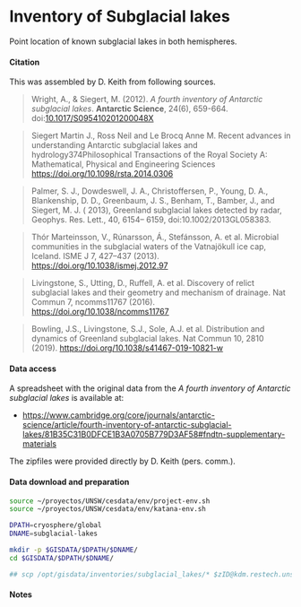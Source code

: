 # Inventory of Subglacial lakes

Point location of known subglacial lakes in both hemispheres.

#### Citation

This was assembled by D. Keith from following sources.

> Wright, A., & Siegert, M. (2012). *A fourth inventory of Antarctic subglacial lakes*. **Antarctic Science**, 24(6), 659-664. doi:[10.1017/S095410201200048X](http://dx.doi.org/10.1017/S095410201200048X)

> Siegert Martin J., Ross Neil and Le Brocq Anne M. Recent advances in understanding Antarctic subglacial lakes and hydrology374Philosophical Transactions of the Royal Society A: Mathematical, Physical and Engineering Sciences https://doi.org/10.1098/rsta.2014.0306

> Palmer, S. J., Dowdeswell, J. A., Christoffersen, P., Young, D. A., Blankenship, D. D., Greenbaum, J. S., Benham, T., Bamber, J., and Siegert, M. J. ( 2013), Greenland subglacial lakes detected by radar, Geophys. Res. Lett., 40, 6154– 6159, doi:10.1002/2013GL058383.

> Thór Marteinsson, V., Rúnarsson, Á., Stefánsson, A. et al. Microbial communities in the subglacial waters of the Vatnajökull ice cap, Iceland. ISME J 7, 427–437 (2013). https://doi.org/10.1038/ismej.2012.97

> Livingstone, S., Utting, D., Ruffell, A. et al. Discovery of relict subglacial lakes and their geometry and mechanism of drainage. Nat Commun 7, ncomms11767 (2016). https://doi.org/10.1038/ncomms11767

> Bowling, J.S., Livingstone, S.J., Sole, A.J. et al. Distribution and dynamics of Greenland subglacial lakes. Nat Commun 10, 2810 (2019). https://doi.org/10.1038/s41467-019-10821-w

#### Data access

A spreadsheet with the original data from the *A fourth inventory of Antarctic subglacial lakes* is available at:
* https://www.cambridge.org/core/journals/antarctic-science/article/fourth-inventory-of-antarctic-subglacial-lakes/81B35C31B0DFCE1B3A0705B779D3AF58#fndtn-supplementary-materials

The zipfiles were provided directly by D. Keith (pers. comm.).

#### Data download and preparation


```sh
source ~/proyectos/UNSW/cesdata/env/project-env.sh
source ~/proyectos/UNSW/cesdata/env/katana-env.sh

DPATH=cryosphere/global
DNAME=subglacial-lakes

mkdir -p $GISDATA/$DPATH/$DNAME/
cd $GISDATA/$DPATH/$DNAME/

## scp /opt/gisdata/inventories/subglacial_lakes/* $zID@kdm.restech.unsw.edu.au:/srv/scratch/cesdata/gisdata/cryosphere/global/subglacial-lakes


```

#### Notes
